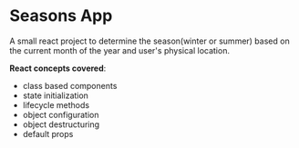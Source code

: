 # Seasons App

A small react project to determine the season(winter or summer) based on the current month of the year and user's physical location.

**React concepts covered**:

- class based components
- state initialization
- lifecycle methods
- object configuration
- object destructuring
- default props
